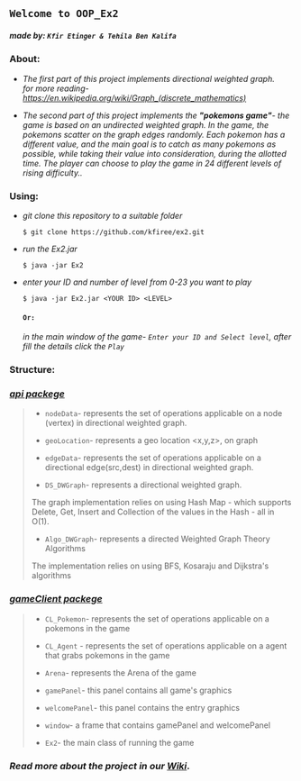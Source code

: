 
## `Welcome to OOP_Ex2 `
##### **made by:** `Kfir Etinger & Tehila Ben Kalifa`


### **About:**

- *The first part of this project implements directional weighted graph.*    
*for more reading- https://en.wikipedia.org/wiki/Graph_(discrete_mathematics)*

- *The second part of this project implements the **"pokemons game"**-*
*the game is based on an undirected weighted graph.*
*In the game, the pokemons scatter on the graph edges randomly.*
*Each pokemon has a different value, and the main goal is to catch as many pokemons as possible, while taking their value into consideration, during the allotted time.* 
*The player can choose to play the game in 24 different levels of rising difficulty..*

  
### **Using:**

- *git clone this repository to a suitable folder*

    ```
    $ git clone https://github.com/kfiree/ex2.git
    ```

- *run the Ex2.jar*

    ```
    $ java -jar Ex2
    ```
- *enter your ID and number of level from 0-23 you want to play*

     ```
    $ java -jar Ex2.jar <YOUR ID> <LEVEL>
     ```
  
  #### `Or:` 
   *in the main window of the game- `Enter your ID and Select level`, after fill the details click the `Play`* 
  

### **Structure:**
### *[api packege](https://github.com/kfiree/ex2/wiki/Api-Structure)*
>
> - `nodeData`- represents the set of operations applicable on a node (vertex) in  directional weighted graph.
>
> - `geoLocation`- represents a geo location <x,y,z>, on graph
>
> - `edgeData`- represents the set of operations applicable on a directional edge(src,dest) in directional weighted graph.
>
> - `DS_DWGraph`- represents a directional weighted graph. 
>
 >The graph implementation relies on using Hash Map - which supports Delete, Get, Insert and Collection of the values in the Hash - all in O(1).
>
> - `Algo_DWGraph`-  represents a directed  Weighted Graph Theory Algorithms
>
 > The implementation relies on using BFS, Kosaraju and Dijkstra's algorithms

 

### *[gameClient packege](https://github.com/kfiree/ex2/wiki/gameClient-Structer)*
>
> - `CL_Pokemon`- represents the set of operations applicable on a pokemons in the game
>
> - `CL_Agent` - represents the set of operations applicable on a agent that grabs pokemons in the game
>
> - `Arena`- represents the Arena of the game
>
> - `gamePanel`- this panel contains all game's graphics
>
> - `welcomePanel`- this panel  contains the entry graphics
> 
> - `window`- a frame that contains gamePanel and welcomePanel
>
> - `Ex2`- the main class of running the game





### *Read more about the project in our [Wiki](https://github.com/kfiree/ex2/wiki)*. 


